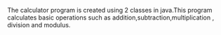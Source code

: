 The calculator program is created using 2 classes in java.This program calculates basic operations such as addition,subtraction,multiplication , division and modulus.
